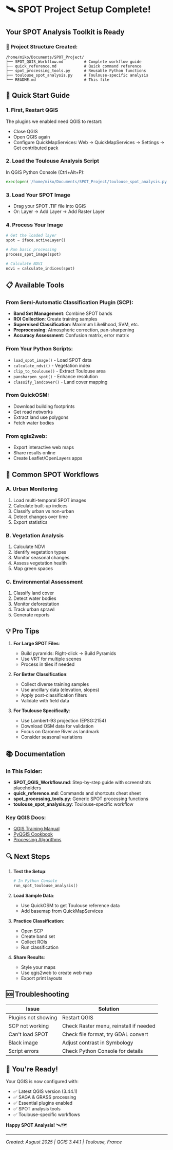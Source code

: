 # 🛰️ SPOT Project Setup Complete!

## Your SPOT Analysis Toolkit is Ready

### 📁 Project Structure Created:
```
/home/miko/Documents/SPOT_Project/
├── SPOT_QGIS_Workflow.md         # Complete workflow guide
├── quick_reference.md            # Quick command reference
├── spot_processing_tools.py      # Reusable Python functions
├── toulouse_spot_analysis.py     # Toulouse-specific analysis
└── README.md                     # This file
```

## 🚀 Quick Start Guide

### 1. First, Restart QGIS
The plugins we enabled need QGIS to restart:
- Close QGIS
- Open QGIS again
- Configure QuickMapServices: Web → QuickMapServices → Settings → Get contributed pack

### 2. Load the Toulouse Analysis Script
In QGIS Python Console (Ctrl+Alt+P):
```python
exec(open('/home/miko/Documents/SPOT_Project/toulouse_spot_analysis.py').read())
```

### 3. Load Your SPOT Image
- Drag your SPOT .TIF file into QGIS
- Or: Layer → Add Layer → Add Raster Layer

### 4. Process Your Image
```python
# Get the loaded layer
spot = iface.activeLayer()

# Run basic processing
process_spot_image(spot)

# Calculate NDVI
ndvi = calculate_indices(spot)
```

## 📋 Available Tools

### From Semi-Automatic Classification Plugin (SCP):
- **Band Set Management**: Combine SPOT bands
- **ROI Collection**: Create training samples
- **Supervised Classification**: Maximum Likelihood, SVM, etc.
- **Preprocessing**: Atmospheric correction, pan-sharpening
- **Accuracy Assessment**: Confusion matrix, error matrix

### From Your Python Scripts:
- `load_spot_image()` - Load SPOT data
- `calculate_ndvi()` - Vegetation index
- `clip_to_toulouse()` - Extract Toulouse area
- `pansharpen_spot()` - Enhance resolution
- `classify_landcover()` - Land cover mapping

### From QuickOSM:
- Download building footprints
- Get road networks
- Extract land use polygons
- Fetch water bodies

### From qgis2web:
- Export interactive web maps
- Share results online
- Create Leaflet/OpenLayers apps

## 🎯 Common SPOT Workflows

### A. Urban Monitoring
1. Load multi-temporal SPOT images
2. Calculate built-up indices
3. Classify urban vs non-urban
4. Detect changes over time
5. Export statistics

### B. Vegetation Analysis
1. Calculate NDVI
2. Identify vegetation types
3. Monitor seasonal changes
4. Assess vegetation health
5. Map green spaces

### C. Environmental Assessment
1. Classify land cover
2. Detect water bodies
3. Monitor deforestation
4. Track urban sprawl
5. Generate reports

## 💡 Pro Tips

1. **For Large SPOT Files**:
   - Build pyramids: Right-click → Build Pyramids
   - Use VRT for multiple scenes
   - Process in tiles if needed

2. **For Better Classification**:
   - Collect diverse training samples
   - Use ancillary data (elevation, slopes)
   - Apply post-classification filters
   - Validate with field data

3. **For Toulouse Specifically**:
   - Use Lambert-93 projection (EPSG:2154)
   - Download OSM data for validation
   - Focus on Garonne River as landmark
   - Consider seasonal variations

## 📚 Documentation

### In This Folder:
- **SPOT_QGIS_Workflow.md**: Step-by-step guide with screenshots placeholders
- **quick_reference.md**: Commands and shortcuts cheat sheet
- **spot_processing_tools.py**: Generic SPOT processing functions
- **toulouse_spot_analysis.py**: Toulouse-specific workflow

### Key QGIS Docs:
- [QGIS Training Manual](https://docs.qgis.org/latest/en/docs/training_manual/)
- [PyQGIS Cookbook](https://docs.qgis.org/latest/en/docs/pyqgis_developer_cookbook/)
- [Processing Algorithms](https://docs.qgis.org/latest/en/docs/user_manual/processing_algs/)

## 🔍 Next Steps

1. **Test the Setup**:
   ```python
   # In Python Console
   run_spot_toulouse_analysis()
   ```

2. **Load Sample Data**:
   - Use QuickOSM to get Toulouse reference data
   - Add basemap from QuickMapServices

3. **Practice Classification**:
   - Open SCP
   - Create band set
   - Collect ROIs
   - Run classification

4. **Share Results**:
   - Style your maps
   - Use qgis2web to create web map
   - Export print layouts

## 🆘 Troubleshooting

| Issue | Solution |
|-------|----------|
| Plugins not showing | Restart QGIS |
| SCP not working | Check Raster menu, reinstall if needed |
| Can't load SPOT | Check file format, try GDAL convert |
| Black image | Adjust contrast in Symbology |
| Script errors | Check Python Console for details |

## 🎉 You're Ready!

Your QGIS is now configured with:
- ✅ Latest QGIS version (3.44.1)
- ✅ SAGA & GRASS processing
- ✅ Essential plugins enabled
- ✅ SPOT analysis tools
- ✅ Toulouse-specific workflows

**Happy SPOT Analysis!** 🛰️🗺️

---
*Created: August 2025 | QGIS 3.44.1 | Toulouse, France*
